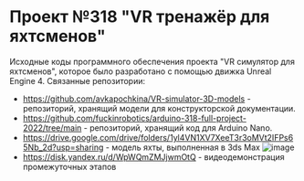# Проект №318 "VR тренажёр для яхтсменов"
Исходные коды программного обеспечения проекта "VR симулятор для яхтсменов", которое было разработано с помощью движка Unreal Engine 4.
Связанные репозитории:
- https://github.com/avkapochkina/VR-simulator-3D-models - репозиторий, хранящий модели для конструкторской документации.
- https://github.com/fuckinrobotics/arduino-318-full-project-2022/tree/main - репозиторий, хранящий код для Arduino Nano.
- https://drive.google.com/drive/folders/1yl4VN1XV7XeeT3r3oMVt2IFPs65Nb_2d?usp=sharing - модель яхты, выполненная в 3ds Max
![image](https://github.com/avkapochkina/318-VR-simulator/assets/75569458/6ab47f02-61c4-473d-9a90-6617783d04d3)
- https://disk.yandex.ru/d/WpWQmZMJjwmOtQ - видеодемонстрация промежуточных этапов
